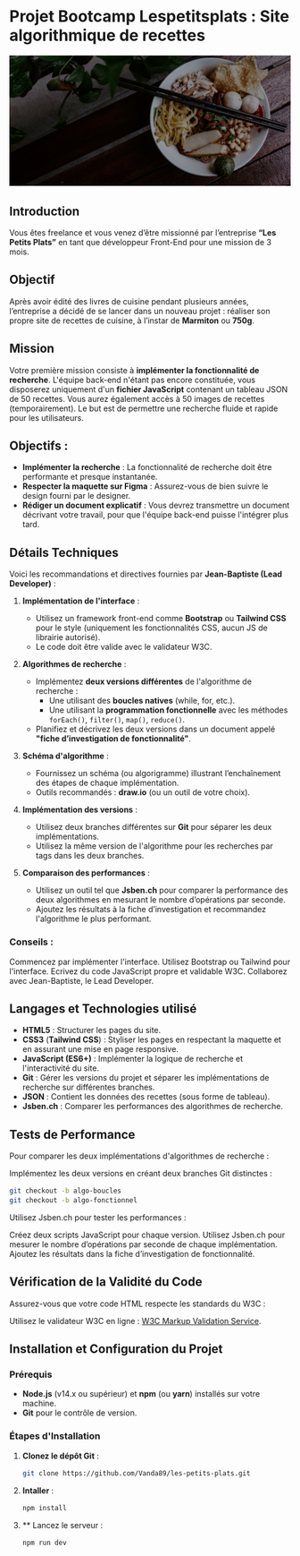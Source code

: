 # Projet Bootcamp Lespetitsplats : Site algorithmique de recettes


<img src="/assets/Photos/background_header.jpg"/>

## Introduction
Vous êtes freelance et vous venez d’être missionné par l’entreprise **“Les Petits Plats”** en tant que développeur Front-End pour une mission de 3 mois.

## Objectif 

Après avoir édité des livres de cuisine pendant plusieurs années, l’entreprise a décidé de se lancer dans un nouveau projet : réaliser son propre site de recettes de cuisine, à l’instar de **Marmiton** ou **750g**.

## Mission
Votre première mission consiste à **implémenter la fonctionnalité de recherche**. L'équipe back-end n'étant pas encore constituée, vous disposerez uniquement d'un **fichier JavaScript** contenant un tableau JSON de 50 recettes. Vous aurez également accès à 50 images de recettes (temporairement). Le but est de permettre une recherche fluide et rapide pour les utilisateurs.

## Objectifs :
- **Implémenter la recherche** : La fonctionnalité de recherche doit être performante et presque instantanée.
- **Respecter la maquette sur Figma** : Assurez-vous de bien suivre le design fourni par le designer.
- **Rédiger un document explicatif** : Vous devrez transmettre un document décrivant votre travail, pour que l'équipe back-end puisse l'intégrer plus tard.

## Détails Techniques
Voici les recommandations et directives fournies par **Jean-Baptiste (Lead Developer)** :

1. **Implémentation de l'interface** :
   - Utilisez un framework front-end comme **Bootstrap** ou **Tailwind CSS** pour le style (uniquement les fonctionnalités CSS, aucun JS de librairie autorisé).
   - Le code doit être valide avec le validateur W3C.

2. **Algorithmes de recherche** :
   - Implémentez **deux versions différentes** de l'algorithme de recherche : 
     - Une utilisant des **boucles natives** (while, for, etc.).
     - Une utilisant la **programmation fonctionnelle** avec les méthodes `forEach()`, `filter()`, `map()`, `reduce()`.
   - Planifiez et décrivez les deux versions dans un document appelé **"fiche d’investigation de fonctionnalité"**.

3. **Schéma d'algorithme** :
   - Fournissez un schéma (ou algorigramme) illustrant l’enchaînement des étapes de chaque implémentation.
   - Outils recommandés : **draw.io** (ou un outil de votre choix).

4. **Implémentation des versions** :
   - Utilisez deux branches différentes sur **Git** pour séparer les deux implémentations.
   - Utilisez la même version de l'algorithme pour les recherches par tags dans les deux branches.

5. **Comparaison des performances** :
   - Utilisez un outil tel que **Jsben.ch** pour comparer la performance des deux algorithmes en mesurant le nombre d’opérations par seconde.
   - Ajoutez les résultats à la fiche d’investigation et recommandez l'algorithme le plus performant.


### Conseils :
Commencez par implémenter l'interface.
Utilisez Bootstrap ou Tailwind pour l'interface.
Ecrivez du code JavaScript propre et validable W3C.
Collaborez avec Jean-Baptiste, le Lead Developer.

## Langages et Technologies utilisé 

- **HTML5** : Structurer les pages du site.
- **CSS3** (**Tailwind CSS**) : Styliser les pages en respectant la maquette et en assurant une mise en page responsive.
- **JavaScript (ES6+)** : Implémenter la logique de recherche et l'interactivité du site.
- **Git** : Gérer les versions du projet et séparer les implémentations de recherche sur différentes branches.
- **JSON** : Contient les données des recettes (sous forme de tableau).
- **Jsben.ch** : Comparer les performances des algorithmes de recherche.

## Tests de Performance
Pour comparer les deux implémentations d'algorithmes de recherche :

Implémentez les deux versions en créant deux branches Git distinctes :

```bash
git checkout -b algo-boucles
git checkout -b algo-fonctionnel
```

Utilisez Jsben.ch pour tester les performances :

Créez deux scripts JavaScript pour chaque version.
Utilisez Jsben.ch pour mesurer le nombre d’opérations par seconde de chaque implémentation.
Ajoutez les résultats dans la fiche d’investigation de fonctionnalité.

## Vérification de la Validité du Code
Assurez-vous que votre code HTML respecte les standards du W3C :

Utilisez le validateur W3C en ligne : <a href="https://www.w3.org/">W3C Markup Validation Service</a>.

## Installation et Configuration du Projet

### Prérequis

- **Node.js** (v14.x ou supérieur) et **npm** (ou **yarn**) installés sur votre machine.
- **Git** pour le contrôle de version.

### Étapes d'Installation

1. **Clonez le dépôt Git** :
   ```bash
   git clone https://github.com/Vanda89/les-petits-plats.git

2. **Intaller** :
   ```bash
   npm install

3. ** Lancez le serveur :
   ```bash
   npm run dev
   
